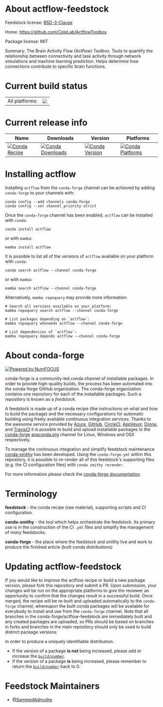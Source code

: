 About actflow-feedstock
=======================

Feedstock license: [BSD-3-Clause](https://github.com/conda-forge/actflow-feedstock/blob/main/LICENSE.txt)

Home: https://github.com/ColeLab/ActflowToolbox

Package license: MIT

Summary: The Brain Activity Flow (Actflow) Toolbox. Tools to quantify the relationship between connectivity and task activity through network simulations and machine learning prediction. Helps determine how connections contribute to specific brain functions.

Current build status
====================


<table><tr><td>All platforms:</td>
    <td>
      <a href="https://dev.azure.com/conda-forge/feedstock-builds/_build/latest?definitionId=20758&branchName=main">
        <img src="https://dev.azure.com/conda-forge/feedstock-builds/_apis/build/status/actflow-feedstock?branchName=main">
      </a>
    </td>
  </tr>
</table>

Current release info
====================

| Name | Downloads | Version | Platforms |
| --- | --- | --- | --- |
| [![Conda Recipe](https://img.shields.io/badge/recipe-actflow-green.svg)](https://anaconda.org/conda-forge/actflow) | [![Conda Downloads](https://img.shields.io/conda/dn/conda-forge/actflow.svg)](https://anaconda.org/conda-forge/actflow) | [![Conda Version](https://img.shields.io/conda/vn/conda-forge/actflow.svg)](https://anaconda.org/conda-forge/actflow) | [![Conda Platforms](https://img.shields.io/conda/pn/conda-forge/actflow.svg)](https://anaconda.org/conda-forge/actflow) |

Installing actflow
==================

Installing `actflow` from the `conda-forge` channel can be achieved by adding `conda-forge` to your channels with:

```
conda config --add channels conda-forge
conda config --set channel_priority strict
```

Once the `conda-forge` channel has been enabled, `actflow` can be installed with `conda`:

```
conda install actflow
```

or with `mamba`:

```
mamba install actflow
```

It is possible to list all of the versions of `actflow` available on your platform with `conda`:

```
conda search actflow --channel conda-forge
```

or with `mamba`:

```
mamba search actflow --channel conda-forge
```

Alternatively, `mamba repoquery` may provide more information:

```
# Search all versions available on your platform:
mamba repoquery search actflow --channel conda-forge

# List packages depending on `actflow`:
mamba repoquery whoneeds actflow --channel conda-forge

# List dependencies of `actflow`:
mamba repoquery depends actflow --channel conda-forge
```


About conda-forge
=================

[![Powered by
NumFOCUS](https://img.shields.io/badge/powered%20by-NumFOCUS-orange.svg?style=flat&colorA=E1523D&colorB=007D8A)](https://numfocus.org)

conda-forge is a community-led conda channel of installable packages.
In order to provide high-quality builds, the process has been automated into the
conda-forge GitHub organization. The conda-forge organization contains one repository
for each of the installable packages. Such a repository is known as a *feedstock*.

A feedstock is made up of a conda recipe (the instructions on what and how to build
the package) and the necessary configurations for automatic building using freely
available continuous integration services. Thanks to the awesome service provided by
[Azure](https://azure.microsoft.com/en-us/services/devops/), [GitHub](https://github.com/),
[CircleCI](https://circleci.com/), [AppVeyor](https://www.appveyor.com/),
[Drone](https://cloud.drone.io/welcome), and [TravisCI](https://travis-ci.com/)
it is possible to build and upload installable packages to the
[conda-forge](https://anaconda.org/conda-forge) [anaconda.org](https://anaconda.org/)
channel for Linux, Windows and OSX respectively.

To manage the continuous integration and simplify feedstock maintenance
[conda-smithy](https://github.com/conda-forge/conda-smithy) has been developed.
Using the ``conda-forge.yml`` within this repository, it is possible to re-render all of
this feedstock's supporting files (e.g. the CI configuration files) with ``conda smithy rerender``.

For more information please check the [conda-forge documentation](https://conda-forge.org/docs/).

Terminology
===========

**feedstock** - the conda recipe (raw material), supporting scripts and CI configuration.

**conda-smithy** - the tool which helps orchestrate the feedstock.
                   Its primary use is in the construction of the CI ``.yml`` files
                   and simplify the management of *many* feedstocks.

**conda-forge** - the place where the feedstock and smithy live and work to
                  produce the finished article (built conda distributions)


Updating actflow-feedstock
==========================

If you would like to improve the actflow recipe or build a new
package version, please fork this repository and submit a PR. Upon submission,
your changes will be run on the appropriate platforms to give the reviewer an
opportunity to confirm that the changes result in a successful build. Once
merged, the recipe will be re-built and uploaded automatically to the
`conda-forge` channel, whereupon the built conda packages will be available for
everybody to install and use from the `conda-forge` channel.
Note that all branches in the conda-forge/actflow-feedstock are
immediately built and any created packages are uploaded, so PRs should be based
on branches in forks and branches in the main repository should only be used to
build distinct package versions.

In order to produce a uniquely identifiable distribution:
 * If the version of a package **is not** being increased, please add or increase
   the [``build/number``](https://docs.conda.io/projects/conda-build/en/latest/resources/define-metadata.html#build-number-and-string).
 * If the version of a package **is** being increased, please remember to return
   the [``build/number``](https://docs.conda.io/projects/conda-build/en/latest/resources/define-metadata.html#build-number-and-string)
   back to 0.

Feedstock Maintainers
=====================

* [@SammedAdmuthe](https://github.com/SammedAdmuthe/)

